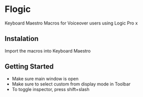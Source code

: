 # Flogic
Keyboard Maestro Macros for Voiceover users using Logic Pro x
## Instalation
Import the macros into Keyboard Maestro

## Getting Started
* Make sure main window is open
* Make sure to select custom from display mode in Toolbar
* To toggle inspector, press shift+slash
